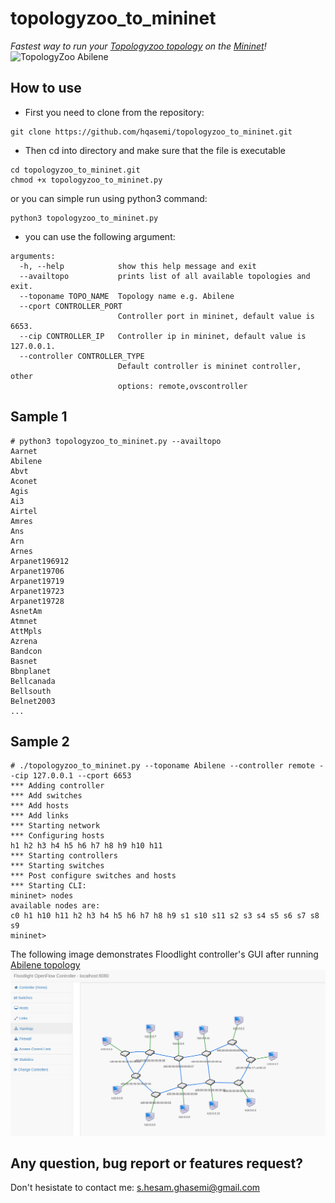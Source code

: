 # topologyzoo_to_mininet
*Fastest way to run your [Topologyzoo topology](http://www.topology-zoo.org/dataset.html) on the [Mininet](http://mininet.org/)!*
![TopologyZoo Abilene](http://www.topology-zoo.org/maps/Abilene.jpg) 

## How to use
- First you need to clone from the repository:
```
git clone https://github.com/hqasemi/topologyzoo_to_mininet.git
```
- Then cd into directory and make sure that the file is executable
```
cd topologyzoo_to_mininet.git 
chmod +x topologyzoo_to_mininet.py
```
or you can simple run using python3 command:
```
python3 topologyzoo_to_mininet.py
```
- you can use the following argument:
```
arguments:
  -h, --help            show this help message and exit
  --availtopo           prints list of all available topologies and exit.
  --toponame TOPO_NAME  Topology name e.g. Abilene
  --cport CONTROLLER_PORT
                        Controller port in mininet, default value is 6653.
  --cip CONTROLLER_IP   Controller ip in mininet, default value is 127.0.0.1.
  --controller CONTROLLER_TYPE
                        Default controller is mininet controller, other
                        options: remote,ovscontroller
```


## Sample 1
```
# python3 topologyzoo_to_mininet.py --availtopo
Aarnet
Abilene
Abvt
Aconet
Agis
Ai3
Airtel
Amres
Ans
Arn
Arnes
Arpanet196912
Arpanet19706
Arpanet19719
Arpanet19723
Arpanet19728
AsnetAm
Atmnet
AttMpls
Azrena
Bandcon
Basnet
Bbnplanet
Bellcanada
Bellsouth
Belnet2003
...
```

## Sample 2
```
# ./topologyzoo_to_mininet.py --toponame Abilene --controller remote --cip 127.0.0.1 --cport 6653
*** Adding controller
*** Add switches
*** Add hosts
*** Add links
*** Starting network
*** Configuring hosts
h1 h2 h3 h4 h5 h6 h7 h8 h9 h10 h11 
*** Starting controllers
*** Starting switches
*** Post configure switches and hosts
*** Starting CLI:
mininet> nodes
available nodes are: 
c0 h1 h10 h11 h2 h3 h4 h5 h6 h7 h8 h9 s1 s10 s11 s2 s3 s4 s5 s6 s7 s8 s9
mininet> 
```
The following image demonstrates Floodlight controller's GUI after running [Abilene topology](http://www.topology-zoo.org/dataset.html)
![Abilene on Mininet](abilene.png)

## Any question, bug report or features request?
Don't hesistate to contact me: s.hesam.ghasemi@gmail.com
